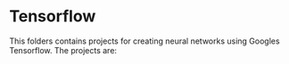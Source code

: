 # Tensorflow



This folders contains projects for creating neural networks using Googles Tensorflow. 
The projects are:
